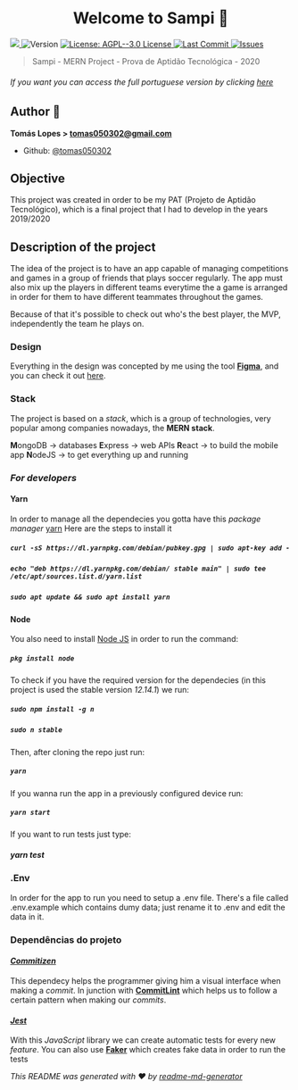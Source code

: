 <h1 align="center">Welcome to Sampi 👋</h1>
<p>
  <a href="https://www.codacy.com/manual/tomas050302/sampi?utm_source=github.com&amp;utm_medium=referral&amp;utm_content=tomas050302/sampi&amp;utm_campaign=Badge_Grade">
    <img src="https://app.codacy.com/project/badge/Grade/48f27d2f9be641cb8502e2f491c8a5f3"/>
  </a>
  <img alt="Version" src="https://img.shields.io/badge/version-1.0.0-blue.svg?cacheSeconds=2592000" />
  <a href="#" target="_blank">
    <img alt="License: AGPL--3.0 License" src="https://img.shields.io/badge/License-AGPL--3.0 License-yellow.svg" />
  </a>
  <a href="#" target="_blank">
    <img alt="Last Commit" src="https://img.shields.io/github/last-commit/tomas050302/sampi" />
  </a>
  <a href="#" target="_blank">
    <img alt="Issues" src="https://img.shields.io/github/issues/tomas050302/sampi" />
  </a>
</p>

> Sampi - MERN Project - Prova de Aptidão Tecnológica - 2020 


###### If you want you can access the full portuguese version by clicking [here](README.md)

## Author 👥

**Tomás Lopes > <tomas050302@gmail.com>**

* Github: [@tomas050302](https://github.com/tomas050302)

## Objective

This project was created in order to be my PAT (Projeto de Aptidão Tecnológico), which is a final project that I had to develop in the years 2019/2020

## Description of the project

The idea of the project is to have an app capable of managing competitions and games in a group of friends that plays soccer regularly.
The app must also mix up the players in different teams everytime the a game is arranged in order for them to have different teammates throughout the games.

Because of that it's possible to check out who's the best player, the MVP, independently the team he plays on.

### Design

Everything in the design was concepted by me using the tool [**Figma**](https://www.figma.com), and you can check it out [here](https://www.figma.com/file/L4uZDocj3GfuzbzvTzwuuW/Sampi?node-id=0%3A1).

### Stack

The project is based on a _stack_, which is a group of technologies, very popular among companies nowadays, the **MERN stack**.

**M**ongoDB → databases
**E**xpress → web APIs
**R**eact   → to build the mobile app
**N**odeJS  → to get everything up and running

### _For developers_

#### Yarn

In order to manage all the dependecies you gotta have this _package manager_ [yarn](https://yarnpkg.com/en/) 
Here are the steps to install it

##### `curl -sS https://dl.yarnpkg.com/debian/pubkey.gpg | sudo apt-key add -`

##### `echo "deb https://dl.yarnpkg.com/debian/ stable main" | sudo tee /etc/apt/sources.list.d/yarn.list`

##### `sudo apt update && sudo apt install yarn`

#### Node

You also need to install [Node JS](https://nodejs.org/en/) in order to run the command:

##### `pkg install node`

To check if you have the required version for the dependecies (in this project is used the stable version _*12.14.1*_) we run:

##### `sudo npm install -g n`

##### `sudo n stable`

Then, after cloning the repo just run:

##### `yarn`

If you wanna run the app in a previously configured device run:

##### `yarn start`

If you want to run tests just type:

##### yarn test

### .Env

In order for the app to run you need to setup a .env file. There's a file called .env.example which contains dumy data; just rename it to .env and edit the data in it. 

### Dependências do projeto

#### [_Commitizen_](https://github.com/commitizen/cz-cli)

This dependecy helps the programmer giving him a visual interface when making a _commit_.
In junction with [**CommitLint**](https://github.com/conventional-changelog/commitlint) which helps us to follow a certain pattern when making our _commits_.

#### [_Jest_](https://jestjs.io/)

With this _JavaScript_ library we can create automatic tests for every new _feature_.
You can also use [**Faker**](https://github.com/marak/Faker.js/) which creates fake data in order to run the tests

_This README was generated with ❤️ by [readme-md-generator](https://github.com/kefranabg/readme-md-generator)_
